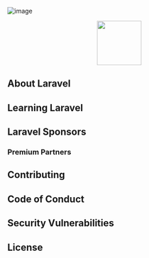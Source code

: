 ![image](https://github.com/Maous-B/RestaurationScolaire/assets/79797065/c0216616-9b2e-476c-bd1a-69c80c403196)
<p align="center">
<img width=100px height=100px src="https://cdn.jsdelivr.net/gh/devicons/devicon@latest/icons/laravel/laravel-original.svg" />
       
</p>

## About Laravel


## Learning Laravel

## Laravel Sponsors

### Premium Partners

## Contributing

## Code of Conduct

## Security Vulnerabilities

## License
